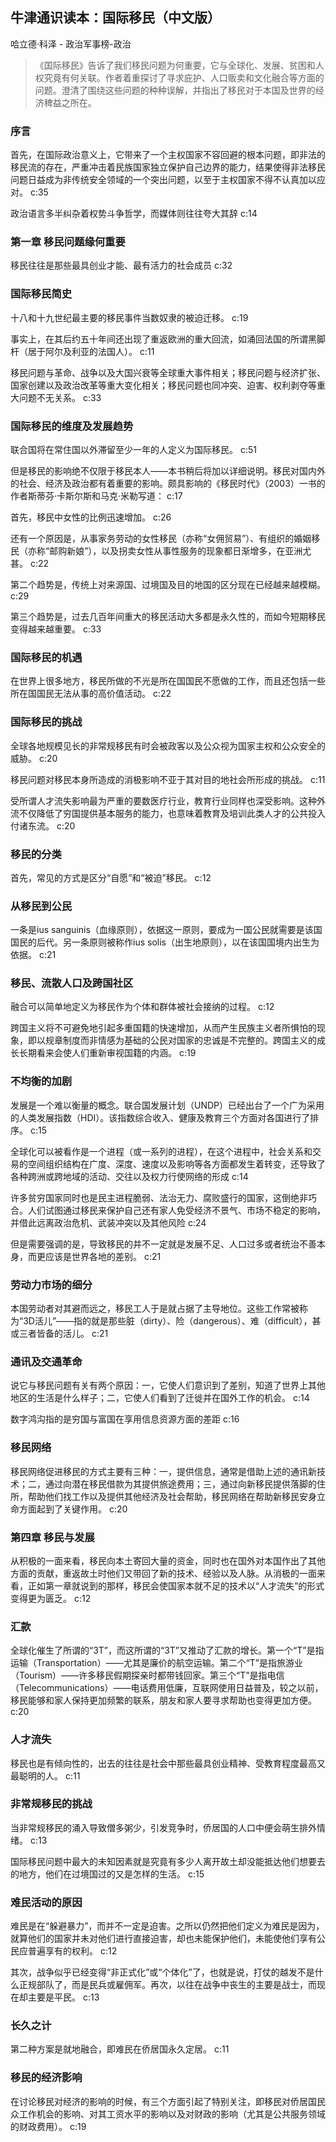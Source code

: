 ## 牛津通识读本：国际移民（中文版）

哈立德·科泽  -  政治军事榜-政治

> 《国际移民》告诉了我们移民问题为何重要，它与全球化、发展、贫困和人权究竟有何关联。作者着重探讨了寻求庇护、人口贩卖和文化融合等方面的问题。澄清了围绕这些问题的种种误解，并指出了移民对于本国及世界的经济稗益之所在。

### 序言

首先，在国际政治意义上，它带来了一个主权国家不容回避的根本问题，即非法的移民流的存在，严重冲击着民族国家独立保护自己边界的能力，结果使得非法移民问题日益成为非传统安全领域的一个突出问题，以至于主权国家不得不认真加以应对。 c:35

政治语言多半纠杂着权势斗争哲学，而媒体则往往夸大其辞 c:14

### 第一章 移民问题缘何重要

移民往往是那些最具创业才能、最有活力的社会成员 c:32

### 国际移民简史

十八和十九世纪最主要的移民事件当数奴隶的被迫迁移。 c:19

事实上，在其后约五十年间还出现了重返欧洲的重大回流，如涌回法国的所谓黑脚杆（居于阿尔及利亚的法国人）。 c:11

移民问题与革命、战争以及大国兴衰等全球重大事件相关；移民问题与经济扩张、国家创建以及政治改革等重大变化相关；移民问题也同冲突、迫害、权利剥夺等重大问题不无关系。 c:33

### 国际移民的维度及发展趋势

联合国将在常住国以外滞留至少一年的人定义为国际移民。 c:51

但是移民的影响绝不仅限于移民本人——本书稍后将加以详细说明。移民对国内外的社会、经济及政治都有着重要的影响。颇具影响的《移民时代》（2003）一书的作者斯蒂芬·卡斯尔斯和马克·米勒写道：
 c:17

首先，移民中女性的比例迅速增加。 c:26

还有一个原因是，从事家务劳动的女性移民（亦称“女佣贸易”）、有组织的婚姻移民（亦称“邮购新娘”），以及拐卖女性从事性服务的现象都日渐增多，在亚洲尤甚。 c:22

第二个趋势是，传统上对来源国、过境国及目的地国的区分现在已经越来越模糊。 c:29

第三个趋势是，过去几百年间重大的移民活动大多都是永久性的，而如今短期移民变得越来越重要。 c:33

### 国际移民的机遇

在世界上很多地方，移民所做的不光是所在国国民不愿做的工作，而且还包括一些所在国国民无法从事的高价值活动。 c:22

### 国际移民的挑战

全球各地规模见长的非常规移民有时会被政客以及公众视为国家主权和公众安全的威胁。 c:20

移民问题对移民本身所造成的消极影响不亚于其对目的地社会所形成的挑战。 c:11

受所谓人才流失影响最为严重的要数医疗行业，教育行业同样也深受影响。这种外流不仅降低了穷国提供基本服务的能力，也意味着教育及培训此类人才的公共投入付诸东流。 c:20

### 移民的分类

首先，常见的方式是区分“自愿”和“被迫”移民。 c:12

### 从移民到公民

一条是ius sanguinis（血缘原则），依据这一原则，要成为一国公民就需要是该国国民的后代。另一条原则被称作ius solis（出生地原则），以在该国国境内出生为依据。 c:21

### 移民、流散人口及跨国社区

融合可以简单地定义为移民作为个体和群体被社会接纳的过程。 c:12

跨国主义将不可避免地引起多重国籍的快速增加，从而产生民族主义者所惧怕的现象，即以规章制度而非情感为基础的公民对国家的忠诚是不完整的。跨国主义的成长长期看来会使人们重新审视国籍的内涵。 c:19

### 不均衡的加剧

发展是一个难以衡量的概念。联合国发展计划（UNDP）已经出台了一个广为采用的人类发展指数（HDI）。该指数综合收入、健康及教育三个方面对各国进行了排序。 c:15

全球化可以被看作是一个进程（或一系列的进程），在这个进程中，社会关系和交易的空间组织结构在广度、深度、速度以及影响等各方面都发生着转变，还导致了各种跨洲或跨地域的活动、交往以及权力行使网络的形成 c:14

许多贫穷国家同时也是民主进程脆弱、法治无力、腐败盛行的国家，这倒绝非巧合。人们试图通过移民来保护自己还有家人免受经济不景气、市场不稳定的影响，并借此远离政治危机、武装冲突以及其他风险 c:24

但是需要强调的是，导致移民的并不一定就是发展不足、人口过多或者统治不善本身，而更应该是世界各地的差别。 c:21

### 劳动力市场的细分

本国劳动者对其避而远之，移民工人于是就占据了主导地位。这些工作常被称为“3D活儿”——指的就是那些脏（dirty）、险（dangerous）、难（difficult），甚或三者皆备的活儿。 c:21

### 通讯及交通革命

说它与移民问题有关有两个原因：一，它使人们意识到了差别，知道了世界上其他地区的生活是什么样子；二，它使人们看到了迁徙并在国外工作的机会。 c:14

数字鸿沟指的是穷国与富国在享用信息资源方面的差距 c:16

### 移民网络

移民网络促进移民的方式主要有三种：一，提供信息，通常是借助上述的通讯新技术；二，通过向潜在移民借款为其提供旅途费用；三，通过向新移民提供落脚的住所，帮助他们找工作以及提供其他经济及社会帮助，移民网络在帮助新移民安身立命方面起到了关键作用。 c:20

### 第四章 移民与发展

从积极的一面来看，移民向本土寄回大量的资金，同时也在国外对本国作出了其他方面的贡献，重返故土时他们又带回了新的技术、经验以及人脉。从消极的一面来看，正如第一章就说到的那样，移民会使国家本就不足的技术以“人才流失”的形式变得更为匮乏。 c:12

### 汇款

全球化催生了所谓的“3T”，而这所谓的“3T”又推动了汇款的增长。第一个“T”是指运输（Transportation）——尤其是廉价的航空运输。第二个“T”是指旅游业（Tourism）——许多移民假期探亲时都带钱回家。第三个“T”是指电信（Telecommunications）——电话费用低廉，互联网使用日益普及，较之以前，移民能够和家人保持更加频繁的联系，朋友和家人要寻求帮助也变得更加方便。 c:20

### 人才流失

移民也是有倾向性的，出去的往往是社会中那些最具创业精神、受教育程度最高又最聪明的人。 c:11

### 非常规移民的挑战

当非常规移民的涌入导致僧多粥少，引发竞争时，侨居国的人口中便会萌生排外情绪。 c:13

国际移民问题中最大的未知因素就是究竟有多少人离开故土却没能抵达他们想要去的地方，他们在过境国过的又是怎样的生活。 c:15

### 难民活动的原因

难民是在“躲避暴力”，而并不一定是迫害。之所以仍然把他们定义为难民是因为，就算他们的国家并未对他们进行直接迫害，却也未能保护他们，未能使他们享有公民应普遍享有的权利。 c:12

其次，战争似乎已经变得“非正式化”或“个体化”了，也就是说，打仗的越发不是什么正规部队了，而是民兵或雇佣军。再次，以往在战争中丧生的主要是战士，而现在却主要是平民。 c:13

### 长久之计

第二种方案是就地融合，即难民在侨居国永久定居。 c:11

### 移民的经济影响

在讨论移民对经济的影响的时候，有三个方面引起了特别关注，即移民对侨居国民众工作机会的影响、对其工资水平的影响以及对财政的影响（尤其是公共服务领域的财政费用）。 c:19
